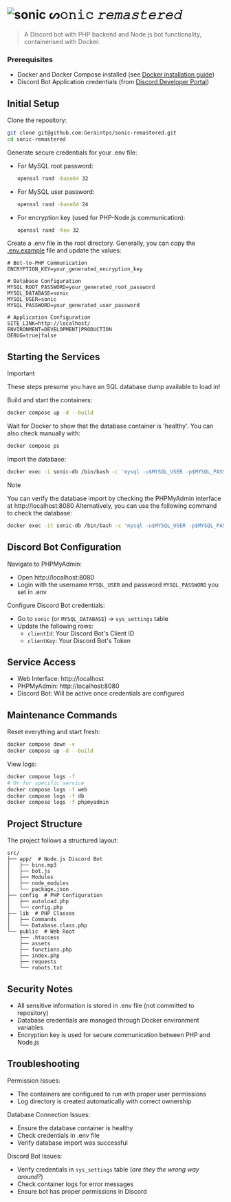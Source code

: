 # ![sonic](https://media.discordapp.net/attachments/373549095769341952/1309644873716203580/sonic-removebg-preview.png?ex=67425555&is=674103d5&hm=fae4b310f3d73d8837e348e86c06183d9276a70561a3085576dc5d016ee689f8&=&format=webp&quality=lossless&width=38&height=25) ᔕ𝚘𝚗𝚒𝚌 *𝚛𝚎𝚖𝚊𝚜𝚝𝚎𝚛𝚎𝚍*

> A Discord bot with PHP backend and Node.js bot functionality, containerised with Docker.

### Prerequisites

- Docker and Docker Compose installed (see [Docker installation guide](https://docs.docker.com/engine/install/))
- Discord Bot Application credentials (from [Discord Developer Portal](https://discord.com/developers/))

## Initial Setup

Clone the repository:

```bash
git clone git@github.com:Geraintps/sonic-remastered.git
cd sonic-remastered
```

Generate secure credentials for your .env file:

- For MySQL root password:
    ```bash
    openssl rand -base64 32
    ```

- For MySQL user password:
    ```bash
    openssl rand -base64 24
    ```

- For encryption key (used for PHP-Node.js communication):
    ```bash
    openssl rand -hex 32
    ```

Create a .env file in the root directory. Generally, you can copy the [.env.example](.env.example) file and update the values:

```properties
# Bot-to-PHP Communication
ENCRYPTION_KEY=your_generated_encryption_key

# Database Configuration
MYSQL_ROOT_PASSWORD=your_generated_root_password
MYSQL_DATABASE=sonic
MYSQL_USER=sonic
MYSQL_PASSWORD=your_generated_user_password

# Application Configuration
SITE_LINK=http://localhost/
ENVIRONMENT=DEVELOPMENT|PRODUCTION
DEBUG=true|false
```


## Starting the Services

> [!IMPORTANT]
> These steps presume you have an SQL database dump available to load in!

Build and start the containers:
```bash
docker compose up -d --build
```

Wait for Docker to show that the database container is 'healthy'. You can also check manually with:
```bash
docker compose ps
```

Import the database:
```bash
docker exec -i sonic-db /bin/bash -c 'mysql -u$MYSQL_USER -p$MYSQL_PASSWORD $MYSQL_DATABASE' < dump.sql
```

> [!NOTE]
> You can verify the database import by checking the PHPMyAdmin interface at http://localhost:8080
> Alternatively, you can use the following command to check the database:
> ```bash
> docker exec -it sonic-db /bin/bash -c 'mysql -u$MYSQL_USER -p$MYSQL_PASSWORD $MYSQL_DATABASE -e "SHOW TABLES;"'
> ```

## Discord Bot Configuration

Navigate to PHPMyAdmin:
- Open http://localhost:8080
- Login with the username `MYSQL_USER` and password `MYSQL_PASSWORD` you set in .env

Configure Discord Bot credentials:
- Go to `sonic` (or `MYSQL_DATABASE`) → `sys_settings` table
- Update the following rows:
    - `clientId`: Your Discord Bot's Client ID
    - `clientKey`: Your Discord Bot's Token

## Service Access

- Web Interface: http://localhost
- PHPMyAdmin: http://localhost:8080
- Discord Bot: Will be active once credentials are configured

## Maintenance Commands

Reset everything and start fresh:
```bash
docker compose down -v
docker compose up -d --build
```

View logs:
```bash
docker compose logs -f
# Or for specific service
docker compose logs -f web
docker compose logs -f db
docker compose logs -f phpmyadmin
```

## Project Structure

The project follows a structured layout:
```
src/
├── app/  # Node.js Discord Bot
│   ├── bins.mp3
│   ├── bot.js
│   ├── Modules
│   ├── node_modules
│   └── package.json
├── config  # PHP Configuration
│   ├── autoload.php
│   └── config.php
├── lib  # PHP Classes
│   ├── Commands
│   └── Database.class.php
└── public  # Web Root
    ├── .htaccess
    ├── assets
    ├── functions.php
    ├── index.php
    ├── requests
    └── robots.txt
 ```

## Security Notes

- All sensitive information is stored in .env file (not committed to repository)
- Database credentials are managed through Docker environment variables
- Encryption key is used for secure communication between PHP and Node.js

## Troubleshooting

Permission Issues:
- The containers are configured to run with proper user permissions
- Log directory is created automatically with correct ownership

Database Connection Issues:
- Ensure the database container is healthy
- Check credentials in .env file
- Verify database import was successful

Discord Bot Issues:
- Verify credentials in `sys_settings` table (*are they the wrong way around?*)
- Check container logs for error messages
- Ensure bot has proper permissions in Discord